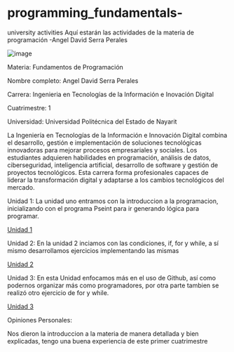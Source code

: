# programming_fundamentals-
university activities
Aquí estarán las actividades de la materia de programación
-Angel David Serra Perales




![image]([[https://github.com/user-attachments/assets/0d96ddd1-747c-423b-ab5e-ff124971a0a0](https://concepto.de/wp-content/uploads/2020/08/Programacion-informatica-scaled-e1724960033513.jpg)](https://www.google.com/url?sa=i&url=https%3A%2F%2Flatam.emeritus.org%2Fblogs%2Fque-es-la-programacion%2F&psig=AOvVaw24VzKnaYLbUkCXnE0bS_3n&ust=1743361264279000&source=images&cd=vfe&opi=89978449&ved=0CBQQjRxqFwoTCNjz9fj8r4wDFQAAAAAdAAAAABAI))





Materia: Fundamentos de Programación

Nombre completo: Angel David Serra Perales 

Carrera: Ingenieria en Tecnologías  de la Información e Inovación Digital

Cuatrimestre: 1

Universidad: Universidad Politécnica del Estado de Nayarit


La Ingeniería en Tecnologías de la Información e Innovación Digital combina el desarrollo, gestión e implementación de soluciones tecnológicas innovadoras para mejorar procesos empresariales y sociales. Los estudiantes adquieren habilidades en programación, análisis de datos, ciberseguridad, inteligencia artificial, desarrollo de software y gestión de proyectos tecnológicos. Esta carrera forma profesionales capaces de liderar la transformación digital y adaptarse a los cambios tecnológicos del mercado.



Unidad 1:
La unidad uno entramos con la introduccion a la programacion, inicializando con el programa Pseint para ir generando lógica para programar.

[Unidad 1](https://github.com/AngelS3rra/programming_fundamentals-/tree/main/U1)

Unidad 2:
En la unidad 2 inciamos con las condiciones, if, for y while, a sí mismo desarrollamos ejercicios implementando las mismas

[Unidad 2](https://github.com/AngelS3rra/programming_fundamentals-/tree/main/U2)

Unidad 3:
En esta Unidad enfocamos más en el uso de Github, así como podernos organizar más como programadores, por otra parte tambien se realizó otro ejercicio de for y while.

[Unidad 3](https://github.com/AngelS3rra/programming_fundamentals-/tree/main/U3)

Opiniones Personales:

Nos dieron la introduccion a la materia de manera detallada y bien explicadas, tengo una buena experiencia de este primer cuatrimestre
